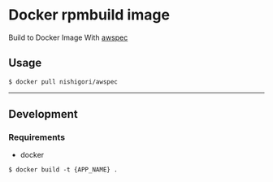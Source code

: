 # Docker rpmbuild image

Build to Docker Image
With [awspec](https://github.com/k1LoW/awspec)

## Usage

```
$ docker pull nishigori/awspec
```

---

## Development

### Requirements

* docker

```
$ docker build -t {APP_NAME} .
```
